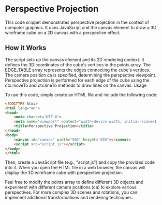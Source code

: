 # Perspective Projection

This code snippet demonstrates perspective projection in the context of computer graphics. It uses JavaScript and the canvas element to draw a 3D wireframe cube on a 2D canvas with a perspective effect.

## How it Works

The script sets up the canvas element and its 2D rendering context.
It defines the 3D coordinates of the cube's vertices in the points array.
The EDGE_TABLE array represents the edges connecting the cube's vertices.
The camera position ca is specified, determining the perspective viewpoint.
Perspective projection is performed for each edge of the cube using the ctx.moveTo and ctx.lineTo methods to draw lines on the canvas.
Usage

To use this code, simply create an HTML file and include the following code:

```html
<!DOCTYPE html>
<html lang="en">
<head>
    <meta charset="UTF-8">
    <meta name="viewport" content="width=device-width, initial-scale=1.0">
    <title>Perspective Projection</title>
</head>
<body>
    <canvas id="canvas" width="500" height="500"></canvas>
    <script src="script.js"></script>
</body>
</html>
```


Then, create a JavaScript file (e.g., "script.js") and copy the provided code into it. When you open the HTML file in a web browser, the canvas will display the 3D wireframe cube with perspective projection.

Feel free to modify the points array to define different 3D objects and experiment with different camera positions (ca) to explore various perspectives. For more complex 3D scenes and rotations, you can implement additional transformations and rendering techniques.